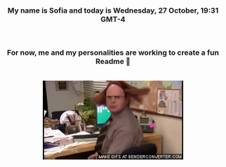 


<div align="center">
<h3 >My name is Sofia and today is Wednesday, 27 October, 19:31 GMT-4</h3><br>
<h3 >For now, me and my personalities are working to create a fun Readme 👋
</h3><br>
<img src='img/dwight.gif' alt='working...'/>
</div>

